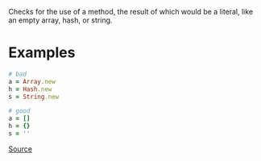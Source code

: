 
Checks for the use of a method, the result of which
would be a literal, like an empty array, hash, or string.

# Examples

```ruby
# bad
a = Array.new
h = Hash.new
s = String.new

# good
a = []
h = {}
s = ''
```

[Source](http://www.rubydoc.info/gems/rubocop/RuboCop/Cop/Style/EmptyLiteral)